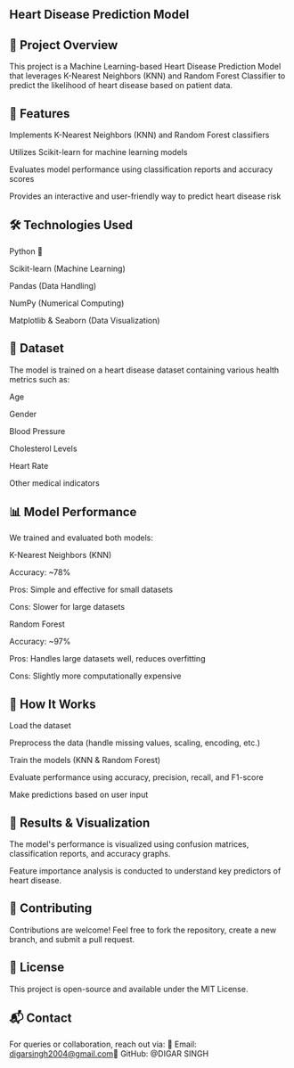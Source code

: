 ## Heart Disease Prediction Model

## 🚀 Project Overview

This project is a Machine Learning-based Heart Disease Prediction Model that leverages K-Nearest Neighbors (KNN) and Random Forest Classifier to predict the likelihood of heart disease based on patient data.

## 📌 Features

Implements K-Nearest Neighbors (KNN) and Random Forest classifiers

Utilizes Scikit-learn for machine learning models

Evaluates model performance using classification reports and accuracy scores

Provides an interactive and user-friendly way to predict heart disease risk

## 🛠️ Technologies Used

Python 🐍

Scikit-learn (Machine Learning)

Pandas (Data Handling)

NumPy (Numerical Computing)

Matplotlib & Seaborn (Data Visualization)

## 📂 Dataset

The model is trained on a heart disease dataset containing various health metrics such as:

Age

Gender

Blood Pressure

Cholesterol Levels

Heart Rate

Other medical indicators

## 📊 Model Performance

We trained and evaluated both models:

K-Nearest Neighbors (KNN)

Accuracy: ~78%

Pros: Simple and effective for small datasets

Cons: Slower for large datasets

Random Forest

Accuracy: ~97%

Pros: Handles large datasets well, reduces overfitting

Cons: Slightly more computationally expensive
## 📝 How It Works

Load the dataset

Preprocess the data (handle missing values, scaling, encoding, etc.)

Train the models (KNN & Random Forest)

Evaluate performance using accuracy, precision, recall, and F1-score

Make predictions based on user input

## 📌 Results & Visualization

The model's performance is visualized using confusion matrices, classification reports, and accuracy graphs.

Feature importance analysis is conducted to understand key predictors of heart disease.

## 🤝 Contributing

Contributions are welcome! Feel free to fork the repository, create a new branch, and submit a pull request.

## 📜 License

This project is open-source and available under the MIT License.

## 📬 Contact

For queries or collaboration, reach out via:
📧 Email: digarsingh2004@gmail.com🔗 GitHub: @DIGAR SINGH
